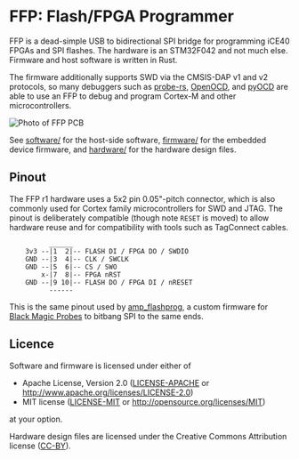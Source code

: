# FFP: Flash/FPGA Programmer

FFP is a dead-simple USB to bidirectional SPI bridge for programming iCE40
FPGAs and SPI flashes. The hardware is an STM32F042 and not much else.
Firmware and host software is written in Rust.

The firmware additionally supports SWD via the CMSIS-DAP v1 and v2 protocols,
so many debuggers such as [probe-rs], [OpenOCD], and [pyOCD] are able to
use an FFP to debug and program Cortex-M and other microcontrollers.

[probe-rs]: https://probe.rs
[OpenOCD]: http://openocd.org
[pyOCD]: https://github.com/mbedmicro/pyOCD

![Photo of FFP PCB](ffp_pcb.jpg)

See [software/](software/) for the host-side software, [firmware/](firmware/)
for the embedded device firmware, and [hardware/](hardware/ffp/) for the
hardware design files.

## Pinout

The FFP r1 hardware uses a 5x2 pin 0.05"-pitch connector, which is also
commonly used for Cortex family microcontrollers for SWD and JTAG. The pinout
is deliberately compatible (though note `RESET` is moved) to allow hardware
reuse and for compatibility with tools such as TagConnect cables.

```ascii
          ______
    3v3 --|1  2|-- FLASH DI / FPGA DO / SWDIO
    GND --|3  4|-- CLK / SWCLK
    GND --|5  6|-- CS / SWO
        x-|7  8|-- FPGA nRST
    GND --|9 10|-- FLASH DO / FPGA DI / nRESET
          ------

```

This is the same pinout used by
[amp_flashprog](https://github.com/adamgreig/amp_flashprog), a custom firmware
for [Black Magic Probes](https://github.com/blacksphere/blackmagic) to bitbang
SPI to the same ends.

## Licence

Software and firmware is licensed under either of

* Apache License, Version 2.0 ([LICENSE-APACHE](LICENSE-APACHE) or
  http://www.apache.org/licenses/LICENSE-2.0)
* MIT license ([LICENSE-MIT](LICENSE-MIT) or http://opensource.org/licenses/MIT)

at your option.

Hardware design files are licensed under the Creative Commons Attribution
license ([CC-BY](https://creativecommons.org/licenses/by/4.0/)).
